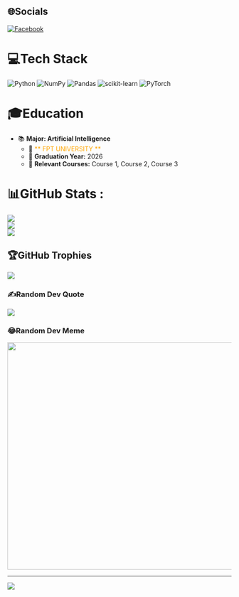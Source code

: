 
## 🌐Socials
[![Facebook](https://img.shields.io/badge/Facebook-%231877F2.svg?logo=Facebook&logoColor=white)](https://facebook.com/vuhuy004) 

# 💻Tech Stack
![Python](https://img.shields.io/badge/python-3670A0?style=plastic&logo=python&logoColor=ffdd54) ![NumPy](https://img.shields.io/badge/numpy-%23013243.svg?style=plastic&logo=numpy&logoColor=white) ![Pandas](https://img.shields.io/badge/pandas-%23150458.svg?style=plastic&logo=pandas&logoColor=white) ![scikit-learn](https://img.shields.io/badge/scikit--learn-%23F7931E.svg?style=plastic&logo=scikit-learn&logoColor=white) ![PyTorch](https://img.shields.io/badge/PyTorch-%23EE4C2C.svg?style=plastic&logo=PyTorch&logoColor=white)
# 🎓Education
- 📚 **Major: Artificial Intelligence**
  - 🏫 <span style="color:orange; animation: blink 1s infinite;">** FPT UNIVERSITY **</span>
  - 📅 **Graduation Year:** 2026
  - 📜 **Relevant Courses:** Course 1, Course 2, Course 3

# 📊GitHub Stats :
![](https://github-readme-stats.vercel.app/api?username=vuhuyng&theme=radical&hide_border=false&include_all_commits=false&count_private=false)<br/>
![](https://github-readme-streak-stats.herokuapp.com/?user=vuhuyng&theme=radical&hide_border=false)<br/>
![](https://github-readme-stats.vercel.app/api/top-langs/?username=vuhuyng&theme=radical&hide_border=false&include_all_commits=false&count_private=false&layout=compact)

## 🏆GitHub Trophies
![](https://github-trophies.vercel.app/?username=vuhuyng&theme=radical&no-frame=false&no-bg=false&margin-w=4)

### ✍️Random Dev Quote
![](https://quotes-github-readme.vercel.app/api?type=horizontal&theme=radical)

### 😂Random Dev Meme
<img src="https://random-memer.herokuapp.com/" width="512px"/>

---
[![](https://visitcount.itsvg.in/api?id=vuhuyng&icon=0&color=0)](https://visitcount.itsvg.in)
